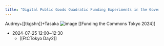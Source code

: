 ```yaml
---
title: "Digital Public Goods Quadratic Funding Experiments in the Government"
---
```


Audrey+[[tkgshn]]+Tasaka
![image](https://gyazo.com/5f971e3da70852942141409976c8fbce/thumb/1000)
[[Funding the Commons Tokyo 2024]]
- 2024-07-25 12:00~12:30
    - [[FtCTokyo Day2]]
